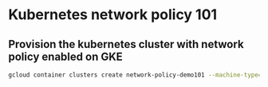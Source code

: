# Kubernetes network policy 101

## Provision the kubernetes cluster with network policy enabled on GKE
```bash
gcloud container clusters create network-policy-demo101 --machine-type=n1-standard-1 --num-nodes=6 --preemptible --enable-network-policy --zone=your-target-zone

```
